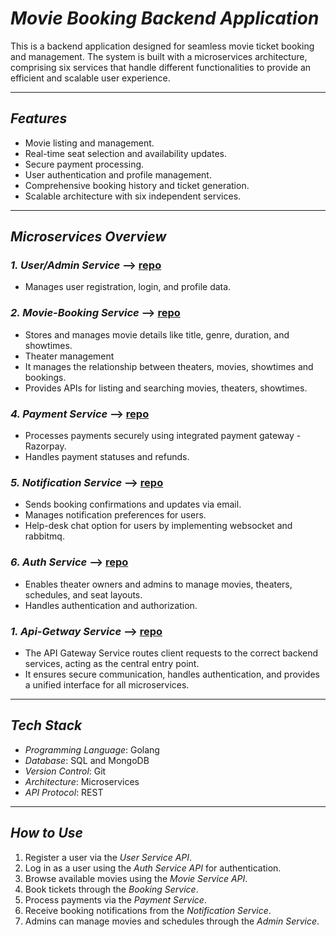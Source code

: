 # *Movie Booking Backend Application*

This is a backend application designed for seamless movie ticket booking and management. The system is built with a microservices architecture, comprising six services that handle different functionalities to provide an efficient and scalable user experience.

---

## *Features*
- Movie listing and management.
- Real-time seat selection and availability updates.
- Secure payment processing.
- User authentication and profile management.
- Comprehensive booking history and ticket generation.
- Scalable architecture with six independent services.

---

## *Microservices Overview*

### *1. User/Admin Service* -->  [repo](https://github.com/aparnasukesh/bookyourshow-api-gateway-service.git)
- Manages user registration, login, and profile data.

### *2. Movie-Booking Service* -->  [repo](https://github.com/aparnasukesh/bookyourshow-movies-booking-service.git)
- Stores and manages movie details like title, genre, duration, and showtimes.
- Theater management
- It manages the relationship between theaters, movies, showtimes and bookings.
- Provides APIs for listing and searching movies, theaters, showtimes.

### *4. Payment Service* -->  [repo](https://github.com/aparnasukesh/bookyourshow-payment-service.git)
- Processes payments securely using integrated payment gateway - Razorpay.
- Handles payment statuses and refunds.

### *5. Notification Service* -->  [repo](https://github.com/aparnasukesh/bookyourshow-notification-service.git)
- Sends booking confirmations and updates via email.
- Manages notification preferences for users.
- Help-desk chat option for users by implementing websocket and rabbitmq.

### *6. Auth Service* -->  [repo](https://github.com/aparnasukesh/bookyourshow-authentication-service.git)
- Enables theater owners and admins to manage movies, theaters, schedules, and seat layouts.
- Handles authentication and authorization.

### *1. Api-Getway Service* -->  [repo](https://github.com/aparnasukesh/bookyourshow-api-gateway-service.git)
- The API Gateway Service routes client requests to the correct backend services, acting as the central entry point.  
- It ensures secure communication, handles authentication, and provides a unified interface for all microservices.  


---

## *Tech Stack*
- *Programming Language*: Golang  
- *Database*: SQL and MongoDB  
- *Version Control*: Git  
- *Architecture*: Microservices  
- *API Protocol*: REST

---

## *How to Use*
1. Register a user via the *User Service API*.  
2. Log in as a user using the *Auth Service API* for authentication.  
3. Browse available movies using the *Movie Service API*.  
4. Book tickets through the *Booking Service*.  
5. Process payments via the *Payment Service*.  
6. Receive booking notifications from the *Notification Service*.  
7. Admins can manage movies and schedules through the *Admin Service*.  
